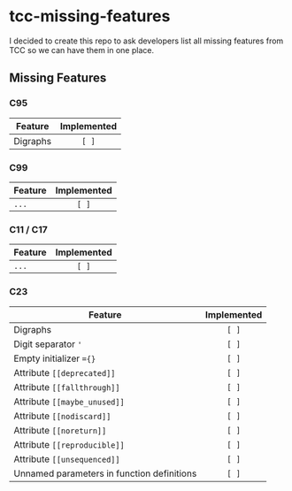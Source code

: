 # tcc-missing-features

I decided to create this repo to ask developers list all missing
features from TCC so we can have them in one place.

## Missing Features

### C95

| Feature | Implemented |
|---------|:-------------:|
| Digraphs | `[ ]` |

### C99

| Feature | Implemented |
|---------|:-------------:|
| `...` | `[ ]` |

### C11 / C17

| Feature | Implemented |
|---------|:-------------:|
| `...` | `[ ]` |

### C23

| Feature | Implemented |
|---------|:-------------:|
| Digraphs | `[ ]` |
| Digit separator `'` | `[ ]` |
| Empty initializer `={}` | `[ ]` |
| Attribute `[[deprecated]]` | `[ ]` |
| Attribute `[[fallthrough]]` | `[ ]` |
| Attribute `[[maybe_unused]]` | `[ ]` |
| Attribute `[[nodiscard]]` | `[ ]` |
| Attribute `[[noreturn]]` | `[ ]` |
| Attribute `[[reproducible]]` | `[ ]` |
| Attribute `[[unsequenced]]` | `[ ]` |
| Unnamed parameters in function definitions | `[ ]` |
